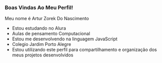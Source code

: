 ### Boas Vindas Ao Meu Perfil!

Meu nome é Artur Zorek Do Nascimento
- Estou estudando no Alura
- Aulas de pensamento Computacional
- Estou me desenvolvendo na linguagem JavaScript
- Colegio Jardim Porto Alegre
- Estou utilizando este perfil para compartilhamento e organização dos meus projetos desenvolvidos
